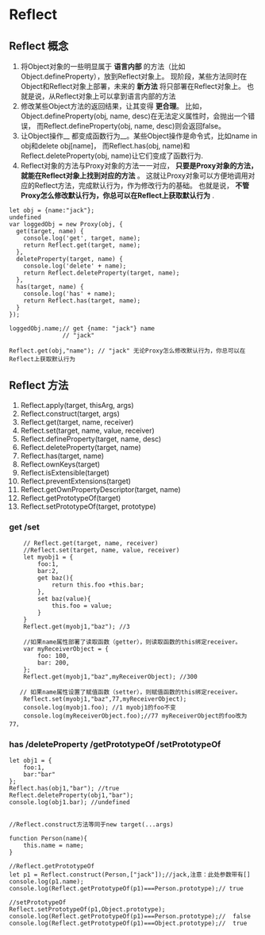 #  Reflect

## Reflect 概念

1. 将Object对象的一些明显属于 __语言内部__ 的方法（比如Object.defineProperty），放到Reflect对象上。
现阶段，某些方法同时在Object和Reflect对象上部署，未来的 __新方法__ 将只部署在Reflect对象上。
也就是说，从Reflect对象上可以拿到语言内部的方法
2. 修改某些Object方法的返回结果，让其变得 __更合理__。
比如，Object.defineProperty(obj, name, desc)在无法定义属性时，会抛出一个错误，
而Reflect.defineProperty(obj, name, desc)则会返回false。
3. 让Object操作__ 都变成函数行为__。某些Object操作是命令式，比如name in obj和delete obj[name]，
而Reflect.has(obj, name)和Reflect.deleteProperty(obj, name)让它们变成了函数行为.
4. Reflect对象的方法与Proxy对象的方法一一对应， __只要是Proxy对象的方法，就能在Reflect对象上找到对应的方法__ 。
这就让Proxy对象可以方便地调用对应的Reflect方法，完成默认行为，作为修改行为的基础。
也就是说， __不管Proxy怎么修改默认行为，你总可以在Reflect上获取默认行为__ .

```
let obj = {name:"jack"};
undefined
var loggedObj = new Proxy(obj, {
  get(target, name) {
    console.log('get', target, name);
    return Reflect.get(target, name);
  },
  deleteProperty(target, name) {
    console.log('delete' + name);
    return Reflect.deleteProperty(target, name);
  },
  has(target, name) {
    console.log('has' + name);
    return Reflect.has(target, name);
  }
});

loggedObj.name;// get {name: "jack"} name
               // "jack"

Reflect.get(obj,"name"); // "jack" 无论Proxy怎么修改默认行为，你总可以在Reflect上获取默认行为 

```

## Reflect 方法

1. Reflect.apply(target, thisArg, args)
2. Reflect.construct(target, args)
3. Reflect.get(target, name, receiver)
4. Reflect.set(target, name, value, receiver)
5. Reflect.defineProperty(target, name, desc)
6. Reflect.deleteProperty(target, name)
7. Reflect.has(target, name)
8. Reflect.ownKeys(target)
9. Reflect.isExtensible(target)
10. Reflect.preventExtensions(target)
11. Reflect.getOwnPropertyDescriptor(target, name)
12. Reflect.getPrototypeOf(target)
13. Reflect.setPrototypeOf(target, prototype)

### get /set
```
    // Reflect.get(target, name, receiver)
    //Reflect.set(target, name, value, receiver)
    let myobj1 = {
        foo:1,
        bar:2,
        get baz(){
            return this.foo +this.bar;
        },
        set baz(value){
            this.foo = value;
        }
    }
    Reflect.get(myobj1,"baz"); //3

    //如果name属性部署了读取函数（getter），则读取函数的this绑定receiver。
    var myReceiverObject = {
        foo: 100,
        bar: 200,
    };
    Reflect.get(myobj1,"baz",myReceiverObject); //300

   // 如果name属性设置了赋值函数（setter），则赋值函数的this绑定receiver。
    Reflect.set(myobj1,"baz",77,myReceiverObject);
    console.log(myobj1.foo); //1 myobj1的foo不变
    console.log(myReceiverObject.foo);//77 myReceiverObject的foo改为77，
```

### has /deleteProperty /getPrototypeOf /setPrototypeOf

```
let obj1 = {
    foo:1,
    bar:"bar"
};
Reflect.has(obj1,"bar"); //true
Reflect.deleteProperty(obj1,"bar");
console.log(obj1.bar); //undefined


//Reflect.construct方法等同于new target(...args)

function Person(name){
    this.name = name;
}

//Reflect.getPrototypeOf
let p1 = Reflect.construct(Person,["jack"]);//jack,注意：此处参数带有[]
console.log(p1.name);
console.log(Reflect.getPrototypeOf(p1)===Person.prototype);// true

//setPrototypeOf
Reflect.setPrototypeOf(p1,Object.prototype);
console.log(Reflect.getPrototypeOf(p1)===Person.prototype);//  false
console.log(Reflect.getPrototypeOf(p1)===Object.prototype);//  true
```
